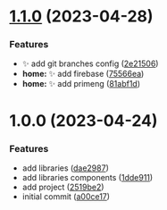 # [1.1.0](https://github.com/tomavic/enigma-nx-angular/compare/header-v1.0.0...header-v1.1.0) (2023-04-28)


### Features

* :sparkles: add git branches config ([2e21506](https://github.com/tomavic/enigma-nx-angular/commit/2e21506a7fc90645412c27da9b1faf78bb2f6e60))
* **home:** :sparkles: add firebase ([75566ea](https://github.com/tomavic/enigma-nx-angular/commit/75566ea99a89dd8097a1b44fd5f06b7e26cb0353))
* **home:** :sparkles: add primeng ([81abf1d](https://github.com/tomavic/enigma-nx-angular/commit/81abf1d70352cd5bb73588758fce40ab600fdfce))

# 1.0.0 (2023-04-24)


### Features

* add libraries ([dae2987](https://github.com/tomavic/enigma-nx-angular/commit/dae298725e8834ceedfcfa111dfba2abd90837d1))
* add libraries components ([1dde911](https://github.com/tomavic/enigma-nx-angular/commit/1dde911bb800f9a0c0884c2d7c0e37771f06ebb7))
* add project ([2519be2](https://github.com/tomavic/enigma-nx-angular/commit/2519be26fc541d7ecb5bbba9b2ed384a36f2014e))
* initial commit ([a00ce17](https://github.com/tomavic/enigma-nx-angular/commit/a00ce17570f69fa45873af1c36b99df6af2e0eb1))
